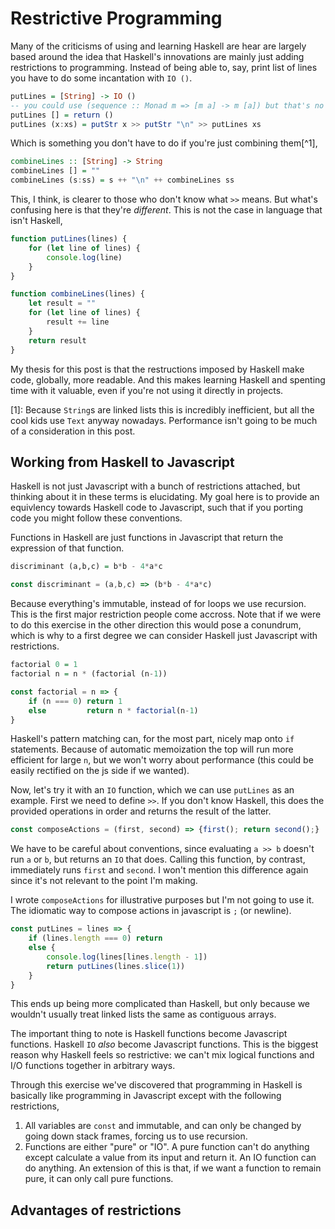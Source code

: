 # Restrictive Programming
Many of the criticisms of using and learning Haskell are hear are largely based around the idea that Haskell's innovations are mainly just adding restrictions to programming.
Instead of being able to, say, print list of lines you have to do some incantation with `IO ()`.

```haskell
putLines = [String] -> IO ()
-- you could use (sequence :: Monad m => [m a] -> m [a]) but that's no more elucidating
putLines [] = return ()
putLines (x:xs) = putStr x >> putStr "\n" >> putLines xs
```

Which is something you don't have to do if you're just combining them[^1],
```haskell
combineLines :: [String] -> String
combineLines [] = ""
combineLines (s:ss) = s ++ "\n" ++ combineLines ss
```

This, I think, is clearer to those who don't know what `>>` means. But what's confusing here is that they're *different*. This is not the case in language that isn't Haskell,

```js
function putLines(lines) {
	for (let line of lines) {
		console.log(line)
	}
}

function combineLines(lines) {
	let result = ""
	for (let line of lines) {
		result += line
	}
	return result
}
```

My thesis for this post is that the restructions imposed by Haskell make code, globally, more readable. And this makes learning Haskell and spenting time with it valuable, even if you're not using it directly in projects.

[1]: Because `String`s are linked lists this is incredibly inefficient, but all the cool kids use `Text` anyway nowadays. Performance isn't going to be much of a consideration in this post.

## Working from Haskell to Javascript
Haskell is not just Javascript with a bunch of restrictions attached, but thinking about it in these terms is elucidating. My goal here is to provide an equivlency towards Haskell code to Javascript, such that if you porting code you might follow these conventions.

Functions in Haskell are just functions in Javascript that return the expression of that function.

```haskell
discriminant (a,b,c) = b*b - 4*a*c
```

```js
const discriminant = (a,b,c) => (b*b - 4*a*c)
```

Because everything's immutable, instead of for loops we use recursion. This is the first major restriction people come accross. Note that if we were to do this exercise in the other direction this would pose a conundrum, which is why to a first degree we can consider Haskell just Javascript with restrictions.

```haskell
factorial 0 = 1
factorial n = n * (factorial (n-1))
```

```js
const factorial = n => {
	if (n === 0) return 1
	else         return n * factorial(n-1)
}
```

Haskell's pattern matching can, for the most part, nicely map onto `if` statements. Because of automatic memoization the top will run more efficient for large `n`, but we won't worry about performance (this could be easily rectified on the js side if we wanted).

Now, let's try it with an `IO` function, which we can use `putLines` as an example. First we need to define `>>`. If you don't know Haskell, this does the provided operations in order and returns the result of the latter.

```js
const composeActions = (first, second) => {first(); return second();}
```

We have to be careful about conventions, since evaluating `a >> b` doesn't run `a` or `b`, but returns an `IO` that does. Calling this function, by contrast, immediately runs `first` and `second`. I won't mention this difference again since it's not relevant to the point I'm making.

I wrote `composeActions` for illustrative purposes but I'm not going to use it. The idiomatic way to compose actions in javascript is `;`  (or newline).

```js
const putLines = lines => {
	if (lines.length === 0) return
	else {
		console.log(lines[lines.length - 1])
		return putLines(lines.slice(1))
	}
}
```

This ends up being more complicated than Haskell, but only because we wouldn't usually treat linked lists the same as contiguous arrays.

The important thing to note is Haskell functions become Javascript functions. Haskell `IO` *also* become Javascript functions. This is the biggest reason why Haskell feels so restrictive: we can't mix logical functions and I/O functions together in arbitrary ways.

Through this exercise we've discovered that programming in Haskell is basically like programming in Javascript except with the following restrictions,

1. All variables are `const` and immutable, and can only be changed by going down stack frames, forcing us to use recursion.
2. Functions are either "pure" or "IO". A pure function can't do anything except calculate a value from its input and return it. An IO function can do anything. An extension of this is that, if we want a function to remain pure, it can only call pure functions.

## Advantages of restrictions